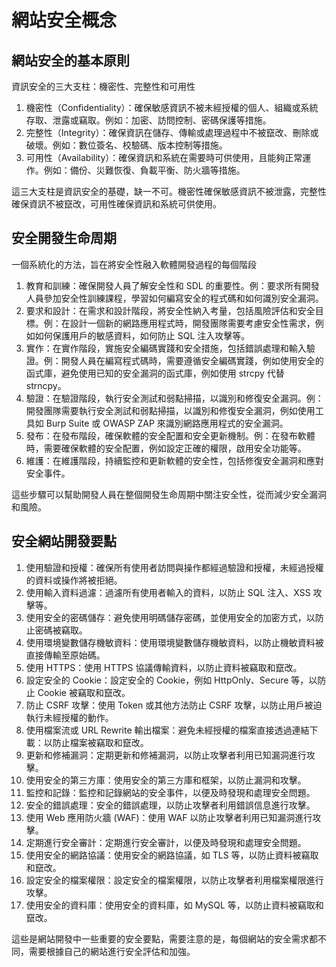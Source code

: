 # 網站安全概念

## 網站安全的基本原則

資訊安全的三大支柱：機密性、完整性和可用性

1. 機密性（Confidentiality）：確保敏感資訊不被未經授權的個人、組織或系統存取、泄露或竊取。例如：加密、訪問控制、密碼保護等措施。
2. 完整性（Integrity）：確保資訊在儲存、傳輸或處理過程中不被竄改、刪除或破壞。例如：數位簽名、校驗碼、版本控制等措施。
3. 可用性（Availability）：確保資訊和系統在需要時可供使用，且能夠正常運作。例如：備份、災難恢復、負載平衡、防火牆等措施。

這三大支柱是資訊安全的基礎，缺一不可。機密性確保敏感資訊不被泄露，完整性確保資訊不被竄改，可用性確保資訊和系統可供使用。

## 安全開發生命周期

一個系統化的方法，旨在將安全性融入軟體開發過程的每個階段

1. 教育和訓練：確保開發人員了解安全性和 SDL 的重要性。例：要求所有開發人員參加安全性訓練課程，學習如何編寫安全的程式碼和如何識別安全漏洞。
2. 要求和設計：在需求和設計階段，將安全性納入考量，包括風險評估和安全目標。例：在設計一個新的網路應用程式時，開發團隊需要考慮安全性需求，例如如何保護用戶的敏感資料，如何防止 SQL 注入攻擊等。
3. 實作：在實作階段，實施安全編碼實踐和安全措施，包括錯誤處理和輸入驗證。例：開發人員在編寫程式碼時，需要遵循安全編碼實踐，例如使用安全的函式庫，避免使用已知的安全漏洞的函式庫，例如使用 strcpy 代替 strncpy。
4. 驗證：在驗證階段，執行安全測試和弱點掃描，以識別和修復安全漏洞。例：開發團隊需要執行安全測試和弱點掃描，以識別和修復安全漏洞，例如使用工具如 Burp Suite 或 OWASP ZAP 來識別網路應用程式的安全漏洞。
5. 發布：在發布階段，確保軟體的安全配置和安全更新機制。例：在發布軟體時，需要確保軟體的安全配置，例如設定正確的權限，啟用安全功能等。
6. 維護：在維護階段，持續監控和更新軟體的安全性，包括修復安全漏洞和應對安全事件。

這些步驟可以幫助開發人員在整個開發生命周期中關注安全性，從而減少安全漏洞和風險。

## 安全網站開發要點

1. 使用驗證和授權：確保所有使用者訪問與操作都經過驗證和授權，未經過授權的資料或操作將被拒絕。
2. 使用輸入資料過濾：過濾所有使用者輸入的資料，以防止 SQL 注入、XSS 攻擊等。
3. 使用安全的密碼儲存：避免使用明碼儲存密碼，並使用安全的加密方式，以防止密碼被竊取。
4. 使用環境變數儲存機敏資料：使用環境變數儲存機敏資料，以防止機敏資料被直接傳輸至原始碼。
5. 使用 HTTPS：使用 HTTPS 協議傳輸資料，以防止資料被竊取和竄改。
6. 設定安全的 Cookie：設定安全的 Cookie，例如 HttpOnly、Secure 等，以防止 Cookie 被竊取和竄改。 
7. 防止 CSRF 攻擊：使用 Token 或其他方法防止 CSRF 攻擊，以防止用戶被迫執行未經授權的動作。
8. 使用檔案流或 URL Rewrite 輸出檔案：避免未經授權的檔案直接透過連結下載：以防止檔案被竊取和竄改。
9. 更新和修補漏洞：定期更新和修補漏洞，以防止攻擊者利用已知漏洞進行攻擊。
10. 使用安全的第三方庫：使用安全的第三方庫和框架，以防止漏洞和攻擊。
11. 監控和記錄：監控和記錄網站的安全事件，以便及時發現和處理安全問題。
12. 安全的錯誤處理：安全的錯誤處理，以防止攻擊者利用錯誤信息進行攻擊。
13. 使用 Web 應用防火牆 (WAF)：使用 WAF 以防止攻擊者利用已知漏洞進行攻擊。
14. 定期進行安全審計：定期進行安全審計，以便及時發現和處理安全問題。
15. 使用安全的網路協議：使用安全的網路協議，如 TLS 等，以防止資料被竊取和竄改。
16. 設定安全的檔案權限：設定安全的檔案權限，以防止攻擊者利用檔案權限進行攻擊。
17. 使用安全的資料庫：使用安全的資料庫，如 MySQL 等，以防止資料被竊取和竄改。

這些是網站開發中一些重要的安全要點，需要注意的是，每個網站的安全需求都不同，需要根據自己的網站進行安全評估和加強。